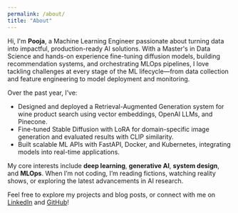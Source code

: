 ```yaml
---
permalink: /about/
title: "About"
---
```


Hi, I'm **Pooja**, a Machine Learning Engineer passionate about turning data into impactful, production-ready AI solutions. With a Master's in Data Science and hands-on experience fine-tuning diffusion models, building recommendation systems, and orchestrating MLOps pipelines, I love tackling challenges at every stage of the ML lifecycle—from data collection and feature engineering to model deployment and monitoring.

Over the past year, I’ve:
- Designed and deployed a Retrieval-Augmented Generation system for wine product search using vector embeddings, OpenAI LLMs, and Pinecone.  
- Fine-tuned Stable Diffusion with LoRA for domain-specific image generation and evaluated results with CLIP similarity.  
- Built scalable ML APIs with FastAPI, Docker, and Kubernetes, integrating models into real-time applications.  

My core interests include **deep learning**, **generative AI**, **system design**, and **MLOps**. When I’m not coding, I’m reading fictions, watching reality shows, or exploring the latest advancements in AI research.

Feel free to explore my projects and blog posts, or connect with me on [LinkedIn](https://linkedin.com/in/pooja-baraluumesh) and [GitHub](https://github.com/poojabumesh)!  
